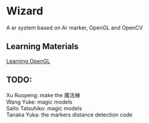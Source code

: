 # Wizard
A ar system based on Ar marker, OpenGL and OpenCV


## Learning Materials
[Learning OpenGL](https://learnopengl.com/Introduction)


## TODO:  
Xu Ruopeng: make the 魔法棒  
Wang Yuke: magic models  
Saito Tatsuhiko: magic models  
Tanaka Yuka: the markers distance detection code  

